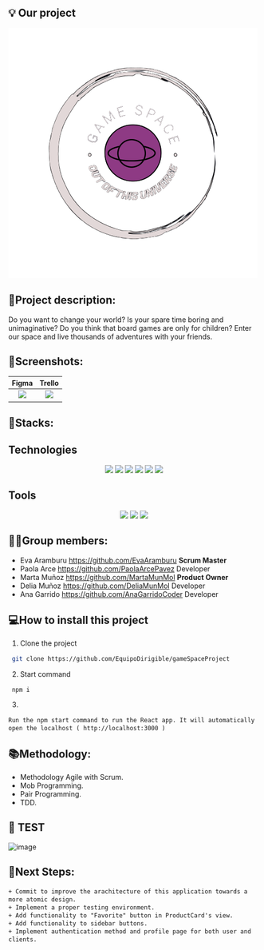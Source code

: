 ## 💡 Our project 
![image](https://github.com/EquipoDirigible/gameSpaceProject/blob/master/src/assets/logo-navbar.png)
 
## 📝Project description:
Do you want to change your world? Is your spare time boring and unimaginative? Do you think that board games are only for children? Enter our space and live thousands of adventures with your friends.


## 📸Screenshots:

| Figma | Trello | 
| :---: | :---: | 
|<img src="https://github.com/EquipoDirigible/gameSpaceProject/blob/feature/methodsstyle/src/assets/readme/figma.png" width="50%"> |<img src="https://github.com/EquipoDirigible/gameSpaceProject/blob/feature/methodsstyle/src/assets/readme/trello.png" width="50%"> |

		

## 🔧Stacks:

## Technologies

 <p align="center">
 <img src= "https://img.shields.io/badge/html5-%23E34F26.svg?style=for-the-badge&logo=html5&logoColor=white"></img>
 <img src= "https://img.shields.io/badge/css3-%231572B6.svg?style=for-the-badge&logo=css3&logoColor=white"></img>
 <img src= "https://img.shields.io/badge/javascript-%23323330.svg?style=for-the-badge&logo=javascript&logoColor=%23F7DF1E"></img>
 <img src= "https://img.shields.io/badge/react-%2320232a.svg?style=for-the-badge&logo=react&logoColor=%2361DAFB"></img>
 <img src= "https://img.shields.io/badge/NPM-%23000000.svg?style=for-the-badge&logo=npm&logoColor=white"></img> 
 <img src= "https://img.shields.io/badge/node.js-6DA55F?style=for-the-badge&logo=node.js&logoColor=white"></img> </p>
 
 ## Tools

 <p align="center"><a herf="https://www.figma.com/file/j3PmBXAYaB5q9chh5o23tw/Quotes?node-id=0%3A1&t=wIPAO9j1BXSjwg2G-0"><img src= "https://img.shields.io/badge/figma-%23F24E1E.svg?style=for-the-badge&logo=figma&logoColor=white"></a>
 <a href=""><img src= "https://img.shields.io/badge/Github-%2300C4CC.svg?style=for-the-badge&logo=Canva&logoColor=white"></a>
 <a herf="https://trello.com/b/MEFwJ2xu/frases"><img src= "https://img.shields.io/badge/Trello-%23026AA7.svg?style=for-the-badge&logo=Trello&logoColor=white"></img>

## 👩‍💻Group members:

+ Eva Aramburu https://github.com/EvaAramburu **Scrum Master**
+ Paola Arce https://github.com/PaolaArcePavez Developer
+ Marta Muñoz https://github.com/MartaMunMol **Product Owner**
+ Delia Muñoz https://github.com/DeliaMunMol Developer
+ Ana Garrido https://github.com/AnaGarridoCoder Developer

## 💻How to install this project

1. Clone the project
```bash
 git clone https://github.com/EquipoDirigible/gameSpaceProject
```
2. Start command
```
 npm i
```
3. 
```
Run the npm start command to run the React app. It will automatically open the localhost ( http://localhost:3000 )
```

## 📚Methodology:
- Methodology Agile with Scrum.
- Mob Programming.
- Pair Programming.
- TDD.
	
## 👀 TEST
	
![image](https://user-images.githubusercontent.com/116561400/221122084-c07b9534-9a77-45ad-96b4-4dab94eeabcc.png)



## 🧪Next Steps:
	+ Commit to improve the arachitecture of this application towards a more atomic design.
	+ Implement a proper testing environment.
	+ Add functionality to "Favorite" button in ProductCard's view.
	+ Add functionality to sidebar buttons.
	+ Implement authentication method and profile page for both user and clients.
	

	


